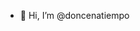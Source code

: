 - 👋 Hi, I’m @doncenatiempo


<!---
doncenatiempo/doncenatiempo is a ✨ special ✨ repository because its `README.md` (this file) appears on your GitHub profile.
You can click the Preview link to take a look at your changes.
--->
